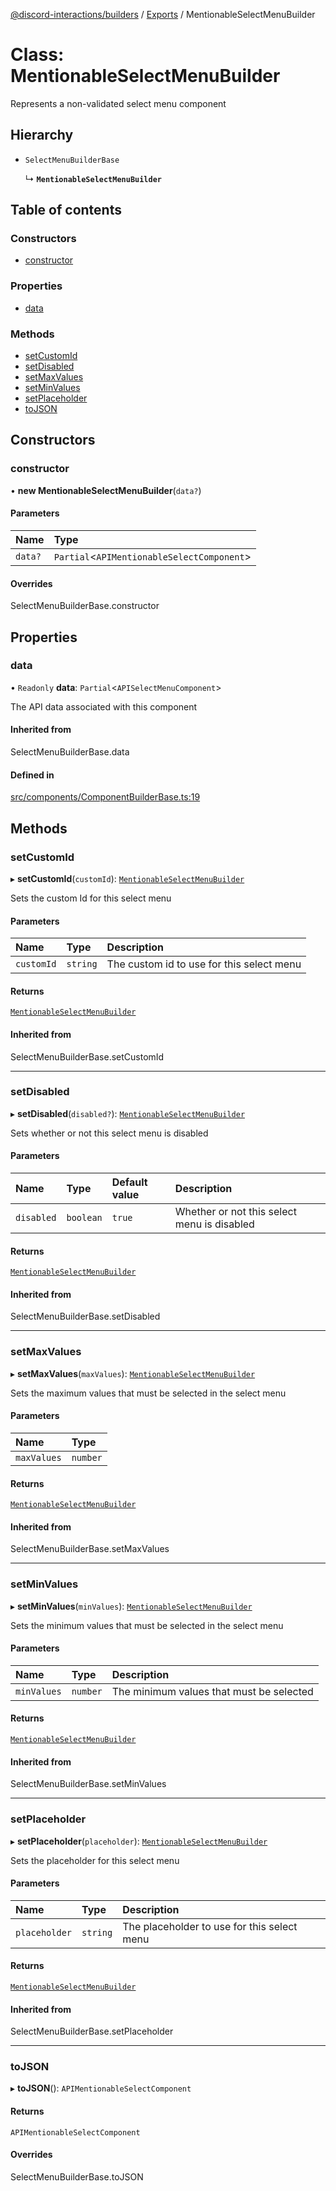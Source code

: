 [@discord-interactions/builders](../README.md) / [Exports](../modules.md) / MentionableSelectMenuBuilder

# Class: MentionableSelectMenuBuilder

Represents a non-validated select menu component

## Hierarchy

- `SelectMenuBuilderBase`

  ↳ **`MentionableSelectMenuBuilder`**

## Table of contents

### Constructors

- [constructor](MentionableSelectMenuBuilder.md#constructor)

### Properties

- [data](MentionableSelectMenuBuilder.md#data)

### Methods

- [setCustomId](MentionableSelectMenuBuilder.md#setcustomid)
- [setDisabled](MentionableSelectMenuBuilder.md#setdisabled)
- [setMaxValues](MentionableSelectMenuBuilder.md#setmaxvalues)
- [setMinValues](MentionableSelectMenuBuilder.md#setminvalues)
- [setPlaceholder](MentionableSelectMenuBuilder.md#setplaceholder)
- [toJSON](MentionableSelectMenuBuilder.md#tojson)

## Constructors

### constructor

• **new MentionableSelectMenuBuilder**(`data?`)

#### Parameters

| Name | Type |
| :------ | :------ |
| `data?` | `Partial`<`APIMentionableSelectComponent`\> |

#### Overrides

SelectMenuBuilderBase.constructor

## Properties

### data

• `Readonly` **data**: `Partial`<`APISelectMenuComponent`\>

The API data associated with this component

#### Inherited from

SelectMenuBuilderBase.data

#### Defined in

[src/components/ComponentBuilderBase.ts:19](https://github.com/ssMMiles/discord-interactions/blob/7421ca0/packages/builders/src/components/ComponentBuilderBase.ts#L19)

## Methods

### setCustomId

▸ **setCustomId**(`customId`): [`MentionableSelectMenuBuilder`](MentionableSelectMenuBuilder.md)

Sets the custom Id for this select menu

#### Parameters

| Name | Type | Description |
| :------ | :------ | :------ |
| `customId` | `string` | The custom id to use for this select menu |

#### Returns

[`MentionableSelectMenuBuilder`](MentionableSelectMenuBuilder.md)

#### Inherited from

SelectMenuBuilderBase.setCustomId

___

### setDisabled

▸ **setDisabled**(`disabled?`): [`MentionableSelectMenuBuilder`](MentionableSelectMenuBuilder.md)

Sets whether or not this select menu is disabled

#### Parameters

| Name | Type | Default value | Description |
| :------ | :------ | :------ | :------ |
| `disabled` | `boolean` | `true` | Whether or not this select menu is disabled |

#### Returns

[`MentionableSelectMenuBuilder`](MentionableSelectMenuBuilder.md)

#### Inherited from

SelectMenuBuilderBase.setDisabled

___

### setMaxValues

▸ **setMaxValues**(`maxValues`): [`MentionableSelectMenuBuilder`](MentionableSelectMenuBuilder.md)

Sets the maximum values that must be selected in the select menu

#### Parameters

| Name | Type |
| :------ | :------ |
| `maxValues` | `number` |

#### Returns

[`MentionableSelectMenuBuilder`](MentionableSelectMenuBuilder.md)

#### Inherited from

SelectMenuBuilderBase.setMaxValues

___

### setMinValues

▸ **setMinValues**(`minValues`): [`MentionableSelectMenuBuilder`](MentionableSelectMenuBuilder.md)

Sets the minimum values that must be selected in the select menu

#### Parameters

| Name | Type | Description |
| :------ | :------ | :------ |
| `minValues` | `number` | The minimum values that must be selected |

#### Returns

[`MentionableSelectMenuBuilder`](MentionableSelectMenuBuilder.md)

#### Inherited from

SelectMenuBuilderBase.setMinValues

___

### setPlaceholder

▸ **setPlaceholder**(`placeholder`): [`MentionableSelectMenuBuilder`](MentionableSelectMenuBuilder.md)

Sets the placeholder for this select menu

#### Parameters

| Name | Type | Description |
| :------ | :------ | :------ |
| `placeholder` | `string` | The placeholder to use for this select menu |

#### Returns

[`MentionableSelectMenuBuilder`](MentionableSelectMenuBuilder.md)

#### Inherited from

SelectMenuBuilderBase.setPlaceholder

___

### toJSON

▸ **toJSON**(): `APIMentionableSelectComponent`

#### Returns

`APIMentionableSelectComponent`

#### Overrides

SelectMenuBuilderBase.toJSON
